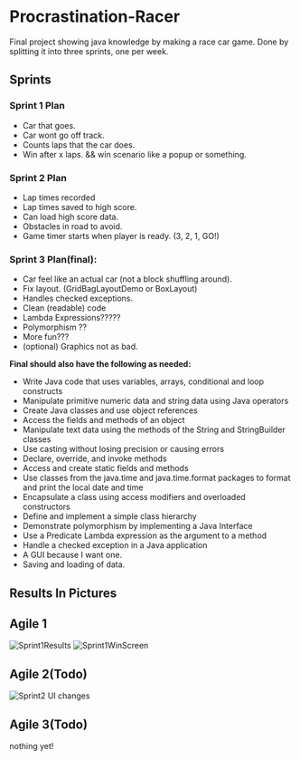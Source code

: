 # Procrastination-Racer
Final project showing java knowledge by making a race car game. Done by splitting it into three sprints, one per week.

## Sprints
### Sprint 1 Plan
* Car that goes.
* Car wont go off track.
* Counts laps that the car does.
* Win after x laps. && win scenario like a popup or something. 

### Sprint 2 Plan
* Lap times recorded
* Lap times saved to high score.
* Can load high score data.
* Obstacles in road to avoid.
* Game timer starts when player is ready. (3, 2, 1, GO!)

### Sprint 3 Plan(final):
* Car feel like an actual car (not a block shuffling around).
* Fix layout. (GridBagLayoutDemo or BoxLayout)
* Handles checked exceptions. 
* Clean (readable) code
* Lambda Expressions?????
* Polymorphism ??
* More fun???
* (optional) Graphics not as bad.

**Final should also have the following as needed:**
* Write Java code that uses variables, arrays, conditional and loop constructs
* Manipulate primitive numeric data and string data using Java operators
* Create Java classes and use object references
* Access the fields and methods of an object
* Manipulate text data using the methods of the String and StringBuilder classes
* Use casting without losing precision or causing errors
* Declare, override, and invoke methods
* Access and create static fields and methods
* Use classes from the java.time and java.time.format packages to format and print the local date and time
* Encapsulate a class using access modifiers and overloaded constructors
* Define and implement a simple class hierarchy
* Demonstrate polymorphism by implementing a Java Interface
* Use a Predicate Lambda expression as the argument to a method
* Handle a checked exception in a Java application
* A GUI because I want one. 
* Saving and loading of data. 

## Results In Pictures
## Agile 1
![Sprint1Results](https://i.imgur.com/6ne1U0w.png)
![Sprint1WinScreen](https://i.imgur.com/S7zGWF9.png)


## Agile 2(Todo)
![Sprint2 UI changes](https://i.imgur.com/EptgSH1.png)


## Agile 3(Todo)
nothing yet!
